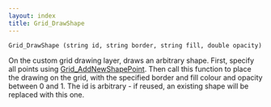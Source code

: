 ```yaml
---
layout: index
title: Grid_DrawShape
---
```


    Grid_DrawShape (string id, string border, string fill, double opacity)

On the custom grid drawing layer, draws an arbitrary shape. First, specify all points using [Grid\_AddNewShapePoint](grid_addnewshapepoint.html). Then call this function to place the drawing on the grid, with the specified border and fill colour and opacity between 0 and 1. The id is arbitrary - if reused, an existing shape will be replaced with this one.
